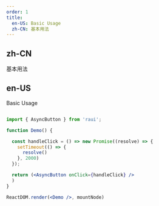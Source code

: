 ```yaml
---
order: 1
title:
  en-US: Basic Usage
  zh-CN: 基本用法
---
```


## zh-CN

基本用法

## en-US

Basic Usage

````jsx

import { AsyncButton } from 'raui';

function Demo() {

  const handleClick = () => new Promise((resolve) => {
    setTimeout(() => {
      resolve()
    }, 2000)
  });

  return (<AsyncButton onClick={handleClick} />
  )
}

ReactDOM.render(<Demo />, mountNode)

````
